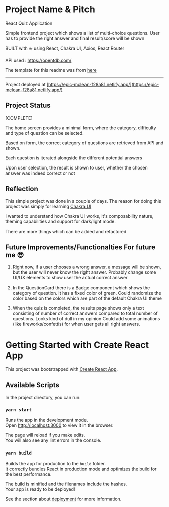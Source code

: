 # Project Name & Pitch

React Quiz Application

Simple frontend project which shows a list of multi-choice questions. User has to provide the right answer and final result/score will be shown

BUILT with ☕ using React, Chakra UI, Axios, React Router 

API used : https://opentdb.com/

The template for this readme was from [here](https://gist.github.com/martensonbj/6bf2ec2ed55f5be723415ea73c4557c4 )

___

Project deployed at [https://epic-mclean-f28a81.netlify.app/](https://epic-mclean-f28a81.netlify.app/)


## Project Status
[COMPLETE]

The home screen provides a minimal form, where the category, difficulty and type of question can be selected.

Based on form, the correct category of questions are retrieved from API and shown.

Each question is iterated alongside the different potential answers

Upon user selection, the result is shown to user, whether the chosen answer was indeed correct or not

## Reflection

This simple project was done in a couple of days. The reason for doing this project was simply for learning [Chakra UI](https://chakra-ui.com/)

I wanted to understand how Chakra UI works, it's composability nature, theming capabilities and support for dark/light mode.

There are more things which can be added and refactored

## Future Improvements/Functionalties For future me 😎

1. Right now, if a user chooses a wrong answer, a message will be shown, but the user will never know the right answer. Probably change some UI/UX elements to show user the actual correct answer

2. In the QuestionCard there is a Badge component which shows the category of question. It has a fixed color of green. Could randomize the color based on the colors which are part of the default Chakra UI theme  

3. When the quiz is completed, the results page shows only a text consisting of number of correct answers compared to total number of questions. Looks kind of dull in my opinion
Could add some animations (like fireworks/confettis) for when user gets all right answers. 


# Getting Started with Create React App

This project was bootstrapped with [Create React App](https://github.com/facebook/create-react-app).

## Available Scripts

In the project directory, you can run:

### `yarn start`

Runs the app in the development mode.\
Open [http://localhost:3000](http://localhost:3000) to view it in the browser.

The page will reload if you make edits.\
You will also see any lint errors in the console.

### `yarn build`

Builds the app for production to the `build` folder.\
It correctly bundles React in production mode and optimizes the build for the best performance.

The build is minified and the filenames include the hashes.\
Your app is ready to be deployed!

See the section about [deployment](https://facebook.github.io/create-react-app/docs/deployment) for more information.

